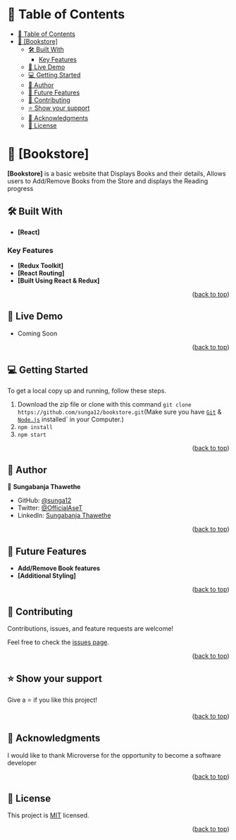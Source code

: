 
<a name="readme-top"></a>
# 📗 Table of Contents

- [📗 Table of Contents](#-table-of-contents)
- [📖 \[Bookstore\] ](#-bookstore-)
  - [🛠 Built With ](#-built-with-)
    - [Key Features ](#key-features-)
  - [🚀 Live Demo ](#-live-demo-)
  - [💻 Getting Started ](#-getting-started-)
  - [👥 Author ](#-author-)
  - [🔭 Future Features ](#-future-features-)
  - [🤝 Contributing ](#-contributing-)
  - [⭐️ Show your support ](#️-show-your-support-)
  - [🙏 Acknowledgments ](#-acknowledgments-)
  - [📝 License ](#-license-)

<!-- PROJECT DESCRIPTION -->

# 📖 [Bookstore] <a name="about-project"></a>

**[Bookstore]** is a basic website that Displays Books and their details, Allows users to Add/Remove Books from the Store and displays the Reading progress

## 🛠 Built With <a name="built-with"></a>
- **[React]**

<!-- Features -->

### Key Features <a name="key-features"></a>

- **[Redux Toolkit]**
- **[React Routing]**
- **[Built Using React & Redux]**


<p align="right">(<a href="#readme-top">back to top</a>)</p>

<!-- LIVE DEMO -->

## 🚀 Live Demo <a name="live-demo"></a>

- Coming Soon

<p align="right">(<a href="#readme-top">back to top</a>)</p>

<!-- GETTING STARTED -->

## 💻 Getting Started <a name="getting-started"></a>

To get a local copy up and running, follow these steps.
1. Download the zip file or clone with this command `git clone https://github.com/sunga12/bookstore.git`(Make sure you have [`Git`](https://git-scm.com/) & [`Node.js`](https://nodejs.org/en) installed` in your Computer.)
2. `npm install`
3. `npm start`

<p align="right">(<a href="#readme-top">back to top</a>)</p>

<!-- AUTHORS -->

## 👥 Author <a name="authors"></a>

👤 **Sungabanja Thawethe**

- GitHub: [@sunga12](https://github.com/sunga12)
- Twitter: [@OfficialAseT](https://twitter.com/OfficialAseT)
- LinkedIn: [Sungabanja Thawethe](https://www.linkedin.com/in/sungabanja-thawethe-b3419b142/)


<p align="right">(<a href="#readme-top">back to top</a>)</p>

<!-- FUTURE FEATURES -->

## 🔭 Future Features <a name="future-features"></a>

- **Add/Remove Book features**
- **[Additional Styling]**

<p align="right">(<a href="#readme-top">back to top</a>)</p>

<!-- CONTRIBUTING -->

## 🤝 Contributing <a name="contributing"></a>

Contributions, issues, and feature requests are welcome!

Feel free to check the [issues page](https://github.com/sunga12/bookstore/issues).

<p align="right">(<a href="#readme-top">back to top</a>)</p>

<!-- SUPPORT -->

## ⭐️ Show your support <a name="support"></a>

Give a ⭐️ if you like this project!

<p align="right">(<a href="#readme-top">back to top</a>)</p>

<!-- ACKNOWLEDGEMENTS -->

## 🙏 Acknowledgments <a name="acknowledgements"></a>


I would like to thank Microverse for the opportunity to become a software developer

<p align="right">(<a href="#readme-top">back to top</a>)</p>


<!-- LICENSE -->

## 📝 License <a name="license"></a>

This project is [MIT](./MIT.md) licensed.

<p align="right">(<a href="#readme-top">back to top</a>)</p>

